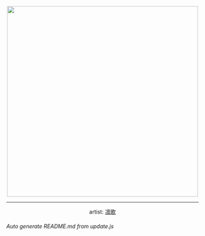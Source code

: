 
<p align="center">
  <img width="500" src="https://nekos.best/api/v2/neko/0701.png">
  <hr/>
  <center>
    artist: <a href="https://www.pixiv.net/en/artworks/88850986">凛歌</a>
  </center>
</p>


###### Auto generate README.md from update.js

